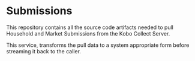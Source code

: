 # Submissions

This repository contains all the source code artifacts needed to pull Household and Market Submissions from the Kobo Collect Server.

This service, transforms the pull data to a system appropriate form before streaming it back to the caller.


